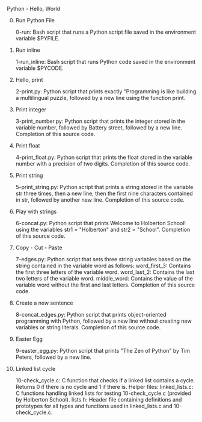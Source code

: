 
Python - Hello, World

0. Run Python File

    0-run: Bash script that runs a Python script file saved in the environment variable $PYFILE.

1. Run inline

    1-run_inline: Bash script that runs Python code saved in the environment variable $PYCODE.

2. Hello, print

    2-print.py: Python script that prints exactly "Programming is like building a multilingual puzzle, followed by a new line using the function print.

3. Print integer

    3-print_number.py: Python script that prints the integer stored in the variable number, followed by Battery street, followed by a new line.
    Completion of this source code.

4. Print float

    4-print_float.py: Python script that prints the float stored in the variable number with a precision of two digits.
    Completion of this source code.

5. Print string

    5-print_string.py: Python script that prints a string stored in the variable str three times, then a new line, then the first nine characters contained in str, followed by another new line.
    Completion of this source code.

6. Play with strings

    6-concat.py: Python script that prints Welcome to Holberton School! using the variables str1 = "Holberton" and str2 = "School".
    Completion of this source code.

7. Copy - Cut - Paste

    7-edges.py: Python script that sets three string variables based on the string contained in the variable word as follows:
    word_first_3: Contains the first three letters of the variable word.
    word_last_2: Contains the last two letters of the variable word.
    middle_word: Contains the value of the variable word without the first and last letters.
    Completion of this source code.

8. Create a new sentence

    8-concat_edges.py: Python script that prints object-oriented programming with Python, followed by a new line without creating new variables or string literals.
    Completion of this source code.

9. Easter Egg

    9-easter_egg.py: Python script that prints "The Zen of Python" by Tim Peters, followed by a new line.

10. Linked list cycle

    10-check_cycle.c: C function that checks if a linked list contains a cycle.
    Returns 0 if there is no cycle and 1 if there is.
    Helper files:
        linked_lists.c: C functions handling linked lists for testing 10-check_cycle.c (provided by Holberton School).
        lists.h: Header file containing definitions and prototypes for all types and functions used in linked_lists.c and 10-check_cycle.c.

